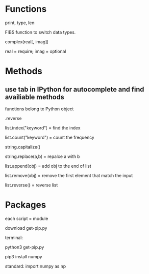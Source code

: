 # Functions
print, type, len

FIBS function to 
switch data types.

complex(real[, imag])

real = require;
imag = optional

# Methods

## use tab in IPython for autocomplete and find availiable methods

functions belong to Python object

.reverse

list.index("keyword") = find the index

list.count("keyword") = count the frequency

string.capitalize()

string.replace(a,b) = repalce a with b

list.append(obj) = add obj to the end of list

list.remove(obj) = remove the first element that 
match the input

list.reverse() = reverse list

# Packages

each script = module

download get-pip.py

terminal:

python3 get-pip.py

pip3 install numpy


standard: import numpy as np
